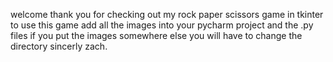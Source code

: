 welcome thank you for checking out my rock paper scissors game in tkinter to use this game add all the images into your pycharm project and the .py files if you put the images somewhere else you will have to change the directory sincerly zach.